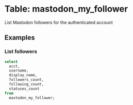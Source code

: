 # Table: mastodon_my_follower

List Mastodon followers for the authenticated account

## Examples

### List followers

```sql
select
  acct,
  username,
  display_name,
  followers_count,
  following_count,
  statuses_count
from
  mastodon_my_follower;
```


